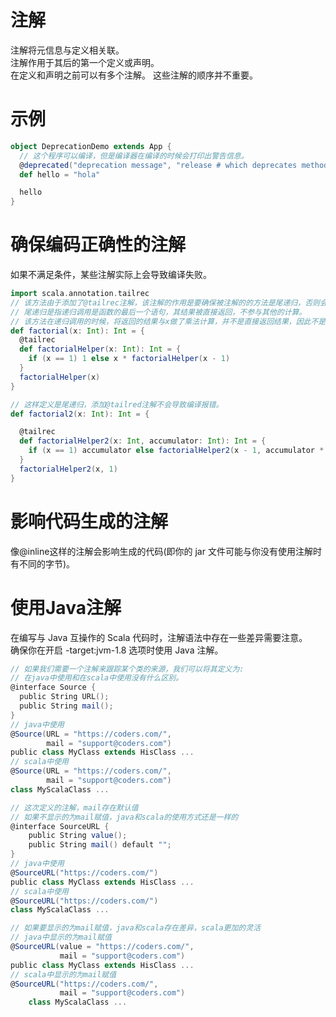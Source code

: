 # 注解
注解将元信息与定义相关联。  
注解作用于其后的第一个定义或声明。  
在定义和声明之前可以有多个注解。 这些注解的顺序并不重要。
# 示例
```scala
object DeprecationDemo extends App {
  // 这个程序可以编译，但是编译器在编译的时候会打印出警告信息。
  @deprecated("deprecation message", "release # which deprecates method")
  def hello = "hola"

  hello  
}
```
# 确保编码正确性的注解
如果不满足条件，某些注解实际上会导致编译失败。
```scala
import scala.annotation.tailrec
// 该方法由于添加了@tailrec注解，该注解的作用是要确保被注解的的方法是尾递归，否则会编译报错。
// 尾递归是指递归调用是函数的最后一个语句，其结果被直接返回，不参与其他的计算。
// 该方法在递归调用的时候，将返回的结果与x做了乘法计算，并不是直接返回结果，因此不是尾递归。
def factorial(x: Int): Int = {
  @tailrec
  def factorialHelper(x: Int): Int = {
    if (x == 1) 1 else x * factorialHelper(x - 1)
  }
  factorialHelper(x)
}

// 这样定义是尾递归，添加@tailred注解不会导致编译报错。
def factorial2(x: Int): Int = {

  @tailrec
  def factorialHelper2(x: Int, accumulator: Int): Int = {
    if (x == 1) accumulator else factorialHelper2(x - 1, accumulator * x)
  }
  factorialHelper2(x, 1)
}
```
# 影响代码生成的注解
像@inline这样的注解会影响生成的代码(即你的 jar 文件可能与你没有使用注解时有不同的字节)。
# 使用Java注解
在编写与 Java 互操作的 Scala 代码时，注解语法中存在一些差异需要注意。  
确保你在开启 -target:jvm-1.8 选项时使用 Java 注解。
````scala
// 如果我们需要一个注解来跟踪某个类的来源，我们可以将其定义为:
// 在java中使用和在scala中使用没有什么区别。
@interface Source {
  public String URL();
  public String mail();
}
// java中使用
@Source(URL = "https://coders.com/",
        mail = "support@coders.com")
public class MyClass extends HisClass ...
// scala中使用
@Source(URL = "https://coders.com/",
        mail = "support@coders.com")
class MyScalaClass ...
````
```scala
// 这次定义的注解，mail存在默认值
// 如果不显示的为mail赋值，java和scala的使用方式还是一样的
@interface SourceURL {
    public String value();
    public String mail() default "";
}
// java中使用
@SourceURL("https://coders.com/")
public class MyClass extends HisClass ...
// scala中使用
@SourceURL("https://coders.com/")
class MyScalaClass ...

// 如果要显示的为mail赋值，java和scala存在差异，scala更加的灵活
// java中显示的为mail赋值
@SourceURL(value = "https://coders.com/",
           mail = "support@coders.com")
public class MyClass extends HisClass ...
// scala中显示的为mail赋值
@SourceURL("https://coders.com/",
           mail = "support@coders.com")
    class MyScalaClass ...
```